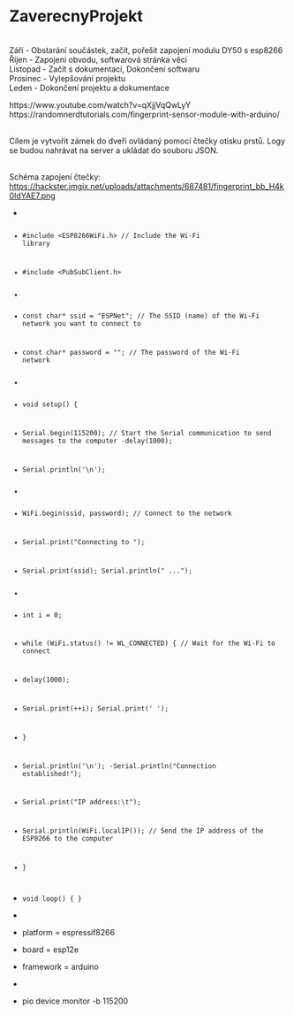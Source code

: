 # ZaverecnyProjekt
<br>Září - Obstarání součástek, začít, pořešit zapojení modulu DY50 s esp8266
<br>Říjen - Zapojení obvodu, softwarová stránka věci
<br>Listopad - Začít s dokumentací, Dokončení softwaru
<br>Prosinec - Vylepšování projektu
<br>Leden - Dokončení projektu a dokumentace
<link>https://www.youtube.com/watch?v=qXjjVqQwLyY</link>
<br>https://randomnerdtutorials.com/fingerprint-sensor-module-with-arduino/

<br>Cílem je vytvořit zámek do dveří ovládaný pomocí čtečky otisku prstů. Logy se budou nahrávat na server a ukládat do souboru JSON.

<br>Schéma zapojení čtečky:
https://hackster.imgix.net/uploads/attachments/687481/fingerprint_bb_H4k0IdYAE7.png
- <code>
- #include <ESP8266WiFi.h>        // Include the Wi-Fi library
- #include <PubSubClient.h>
-
- const char* ssid     = "ESPNet";         // The SSID (name) of the Wi-Fi network you want to connect to
- const char* password = "";     // The password of the Wi-Fi network
-
- void setup() {
 - Serial.begin(115200);         // Start the Serial communication to send messages to the computer
  -delay(1000);
 - Serial.println('\n');
  -
-  WiFi.begin(ssid, password);             // Connect to the network
-  Serial.print("Connecting to ");
-  Serial.print(ssid); Serial.println(" ...");
-
 - int i = 0;
 - while (WiFi.status() != WL_CONNECTED) { // Wait for the Wi-Fi to connect
  -  delay(1000);
  -  Serial.print(++i); Serial.print(' ');
  - }

 - Serial.println('\n');
  -Serial.println("Connection established!");  
 - Serial.print("IP address:\t");
 - Serial.println(WiFi.localIP());         // Send the IP address of the ESP8266 to the computer
- }

- void loop() { }</code>
- 
- platform = espressif8266
- board = esp12e
- framework = arduino
-
- pio device monitor -b 115200
